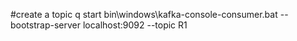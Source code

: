 #create a topic
q
start bin\windows\kafka-console-consumer.bat --bootstrap-server localhost:9092 --topic R1
